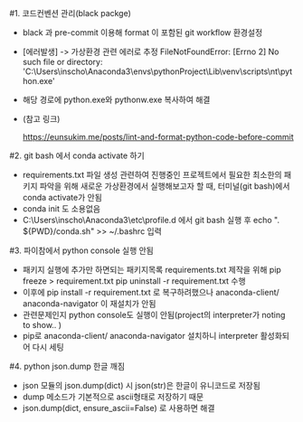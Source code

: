 #1. 코드컨벤션 관리(black packge)
- black 과 pre-commit 이용해 format 이 포함된 git workflow 환경설정
- [에러발생] -> 가상환경 관련 에러로 추정
  FileNotFoundError: [Errno 2] No such file or directory: 'C:\\Users\\inscho\\Anaconda3\\envs\\pythonProject\\Lib\\venv\\scripts\\nt\\python.exe' 
- 해당 경로에 python.exe와 pythonw.exe 복사하여 해결
- (참고 링크)
  
    https://eunsukim.me/posts/lint-and-format-python-code-before-commit

#2. git bash 에서 conda activate 하기
- requirements.txt 파일 생성 관련하여 진행중인 프로젝트에서 필요한 최소한의 패키지 파악을 위해
  새로운 가상환경에서 실행해보고자 할 때, 터미널(git bash)에서 conda activate가 안됨
- conda init 도 소용없음
- C:\Users\inscho\Anaconda3\etc\profile.d 에서 git bash 실행 후 echo ". ${PWD}/conda.sh" >> ~/.bashrc 입력

#3. 파이참에서 python console 실행 안됨
- 패키지 실행에 추가만 하면되는 패키지목록 requirements.txt 제작을 위해 
   pip freeze > requirement.txt
   pip uninstall -r requirement.txt  수행
- 이후에 pip install -r requirement.txt 로 복구하려했으나 anaconda-client/ anaconda-navigator 이 재설치가 안됨
- 관련문제인지 python console도 실행이 안됨(project의 interpreter가 noting to show.. )
- pip로 anaconda-client/ anaconda-navigator 설치하니 interpreter 활성화되어 다시 세팅

#4. python json.dump 한글 깨짐
- json 모듈의 json.dump(dict) 시 json(str)은 한글이 유니코드로 저장됨
- dump 메소드가 기본적으로 ascii형태로 저장하기 때문
- json.dump(dict, ensure_ascii=False) 로 사용하면 해결